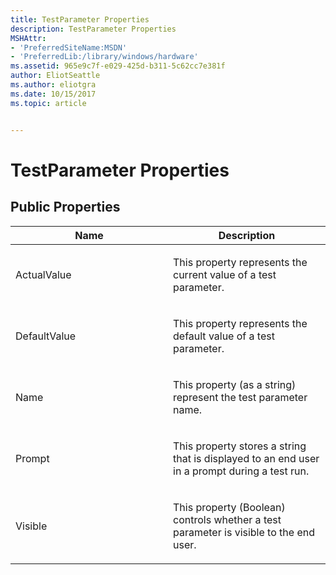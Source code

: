 ```yaml
---
title: TestParameter Properties
description: TestParameter Properties
MSHAttr:
- 'PreferredSiteName:MSDN'
- 'PreferredLib:/library/windows/hardware'
ms.assetid: 965e9c7f-e029-425d-b311-5c62cc7e381f
author: EliotSeattle
ms.author: eliotgra
ms.date: 10/15/2017
ms.topic: article


---
```


# TestParameter Properties


## <span id="Public_Properties"></span><span id="public_properties"></span><span id="PUBLIC_PROPERTIES"></span>Public Properties


<table>
<colgroup>
<col width="50%" />
<col width="50%" />
</colgroup>
<thead>
<tr class="header">
<th>Name</th>
<th>Description</th>
</tr>
</thead>
<tbody>
<tr class="odd">
<td><p>ActualValue</p></td>
<td><p>This property represents the current value of a test parameter.</p></td>
</tr>
<tr class="even">
<td><p>DefaultValue</p></td>
<td><p>This property represents the default value of a test parameter.</p></td>
</tr>
<tr class="odd">
<td><p>Name</p></td>
<td><p>This property (as a string) represent the test parameter name.</p></td>
</tr>
<tr class="even">
<td><p>Prompt</p></td>
<td><p>This property stores a string that is displayed to an end user in a prompt during a test run.</p></td>
</tr>
<tr class="odd">
<td><p>Visible</p></td>
<td><p>This property (Boolean) controls whether a test parameter is visible to the end user.</p></td>
</tr>
</tbody>
</table>

 

 

 






